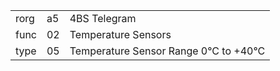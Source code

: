 
|    |   |   |
| -- | - | - |
| rorg | a5 | 4BS Telegram |
| func | 02 | Temperature Sensors |
| type | 05 | Temperature Sensor Range 0°C to +40°C |
